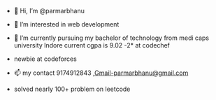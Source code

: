 - 👋 Hi, I’m @parmarbhanu
- 👀 I’m interested in web development
- 🌱 I’m currently pursuing my bachelor of technology from medi caps university Indore
   current cgpa is 9.02
-2* at codechef
- newbie at codeforces

- 📫 my contact 9174912843  ,Gmail-parmarbhanu@gmail.com
- solved nearly 100+ problem on leetcode 

<!---
parmarbhanu/parmarbhanu is a ✨ special ✨ repository because its `README.md` (this file) appears on your GitHub profile.
You can click the Preview link to take a look at your changes.
--->
